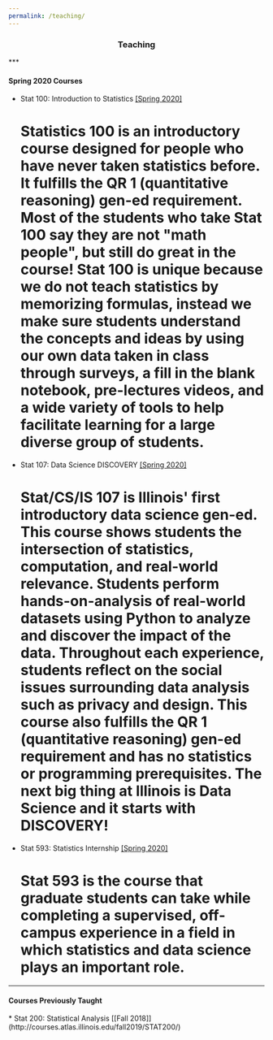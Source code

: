 ```yaml
---
permalink: /teaching/
---
```

<center><h3>Teaching</h3></center>
***
<h4><b>Spring 2020 Courses</b></h4>

* Stat 100: Introduction to Statistics [[Spring 2020]](go.illinois.edu/stat100)<br/>
  # Statistics 100 is an introductory course designed for people who have never taken statistics before.  It fulfills the QR 1 (quantitative reasoning) gen-ed requirement. Most of the students who take Stat 100 say they are not "math people", but still do great in the course! Stat 100 is unique because we do not teach statistics by memorizing formulas, instead we make sure students understand the concepts and ideas by using our own data taken in class through surveys, a fill in the blank notebook, pre-lectures videos, and a wide variety of tools to help facilitate learning for a large diverse group of students.

* Stat 107: Data Science DISCOVERY [[Spring 2020]](go.illinois.edu/stat107)<br/>
  # Stat/CS/IS 107 is Illinois' first introductory data science gen-ed.  This course shows students the intersection of statistics, computation, and real-world relevance. Students perform hands-on-analysis of real-world datasets using Python to analyze and discover the impact of the data. Throughout each experience, students reflect on the social issues surrounding data analysis such as privacy and design.  This course also fulfills the QR 1 (quantitative reasoning) gen-ed requirement and has no statistics or programming prerequisites. The next big thing at Illinois is Data Science and it starts with DISCOVERY! 

* Stat 593: Statistics Internship [[Spring 2020]](stat.illinois.edu/stat-593)<br/>
  # Stat 593 is the course that graduate students can take while completing a supervised, off-campus experience in a field in which statistics and data science plays an important role. 

***
<h4><b>Courses Previously Taught</b></h4>
* Stat 200: Statistical Analysis [[Fall 2018]](http://courses.atlas.illinois.edu/fall2019/STAT200/)
